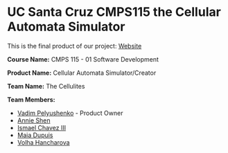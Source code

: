 # UC Santa Cruz CMPS115 the Cellular Automata Simulator

This is the final product of our project: [Website](cellularautomatasimulation.com)

**Course Name:** CMPS 115 - 01 Software Development

**Product Name:** Cellular Automata Simulator/Creator

**Team Name:** The Cellulites

**Team Members:**
* [Vadim Pelyushenko](https://github.com/Vadim-Pelyushenko) - Product Owner
* [Annie Shen](https://github.com/annieshenca)
* [Ismael Chavez III](https://github.com/ischavez)
* [Maia Dupuis](https://github.com/maiaonaise)
* [Volha Hancharova](https://github.com/daredtech)


